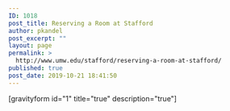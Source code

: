 ```yaml
---
ID: 1018
post_title: Reserving a Room at Stafford
author: pkandel
post_excerpt: ""
layout: page
permalink: >
  http://www.umw.edu/stafford/reserving-a-room-at-stafford/
published: true
post_date: 2019-10-21 18:41:50
---
```

[gravityform id="1" title="true" description="true"]